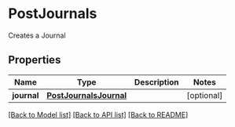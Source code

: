 # PostJournals

Creates a Journal
## Properties
Name | Type | Description | Notes
------------ | ------------- | ------------- | -------------
**journal** | [**PostJournalsJournal**](PostJournalsJournal.md) |  | [optional] 

[[Back to Model list]](../README.md#documentation-for-models) [[Back to API list]](../README.md#documentation-for-api-endpoints) [[Back to README]](../README.md)


